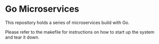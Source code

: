 # Go Microservices

This repository holds a series of microservices build with Go.

Please refer to the makefile for instructions on how to start up the system and tear it down.
